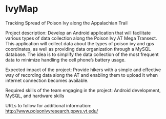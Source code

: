 # IvyMap
  Tracking Spread of Poison Ivy along the Appalachian Trail

Project description: 
  Develop an Android application that will facilitate various types of data collection along the Poison Ivy AT Mega Transect. This application will collect data about the types of poison ivy and gps coordinates, as well as providing data organization through a MySQL database. The idea is to simplify the data collection of the most frequent data  to minimize handling the cell phone’s battery usage.

Expected impact of the project: 
  Provide hikers with a simple and effective way of recording data along the AT and enabling them to upload it when internet connection becomes available. 

Required skills of the team engaging in the project: 
Android development, MySQL, and hardware skills 

URLs to follow for additional information: 
  http://www.poisonivyresearch.ppws.vt.edu/

